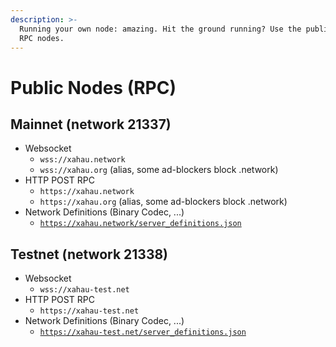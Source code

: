 ```yaml
---
description: >-
  Running your own node: amazing. Hit the ground running? Use the public Xahau
  RPC nodes.
---
```


# Public Nodes (RPC)

## Mainnet (network 21337)

* Websocket
  * `wss://xahau.network`
  * `wss://xahau.org` (alias, some ad-blockers block .network)
* HTTP POST RPC
  * `https://xahau.network`
  * `https://xahau.org` (alias, some ad-blockers block .network)
* Network Definitions (Binary Codec, ...)
  * [`https://xahau.network/server_definitions.json`](https://xahau.network/server\_definitions.json)

## Testnet (network 21338)

* Websocket
  * `wss://xahau-test.net`
* HTTP POST RPC
  * `https://xahau-test.net`
* Network Definitions (Binary Codec, ...)
  * [`https://xahau-test.net/server_definitions.json`](https://xahau-test.net/server\_definitions.json)
